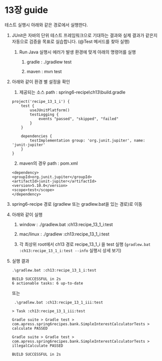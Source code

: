 # 13장 guide

테스트 실행시 아래와 같은 경로에서 실행한다. 

1. JUnit은 자바의 단위 테스트 프레임워크으로 기대하는 결과와 실제 결과가 같은지 자동으로 검증을 목표로 실습합니다. (@Test 메서드를 찾아 실행)

    1. Run Java 실행시 에러가 발생 환경에 맞게 아래의 명령어를 실행 

        1. gradle : ./gradlew test

        2. maven : mvn test

2. 아래와 같이 환경 별 설정을 확인 

    1. 제공되는 소스 path : spring6-recipe\ch13\build.gradle


    ```
    project('recipe_13_1_i') {
        test {
            useJUnitPlatform()
            testLogging {
                events "passed", "skipped", "failed"
            }
        }

        dependencies {
            testImplementation group: 'org.junit.jupiter', name: 'junit-jupiter'
        }
    }

    ```

    2. maven의 경우 path : pom.xml


    ```
    <dependency>
    <groupId>org.junit.jupiter</groupId>
    <artifactId>junit-jupiter</artifactId>
    <version>5.10.0</version>
    <scope>test</scope>
    </dependency>
    ```


3. spring6-recipe 경로 (gradlew  또는 gradlew.bat을 있는 경로)로 이동

4. 아래와 같이 실행

    1. window : ./gradlew.bat  :ch13:recipe_13_1_i:test 

    2. mac/linux : ./gradlew  :ch13:recipe_13_1_i:test 

    3. 각 최상위 root에서 ch13 경로 recipe_13_1_i 을 test 실행   (`gradlew.bat  :ch13:recipe_13_1_i:test --info` 실행시 상세 보기) 

5. 실행 결과 

    ```
    .\gradlew.bat :ch13:recipe_13_1_i:test       

    BUILD SUCCESSFUL in 2s
    6 actionable tasks: 6 up-to-date
    ```

    또는 

    ```
     .\gradlew.bat :ch13:recipe_13_1_iii:test      

    > Task :ch13:recipe_13_1_iii:test

    Gradle suite > Gradle test > com.apress.spring6recipes.bank.SimpleInterestCalculatorTests > calculate PASSED

    Gradle suite > Gradle test > com.apress.spring6recipes.bank.SimpleInterestCalculatorTests > illegalCalculate PASSED

    BUILD SUCCESSFUL in 2s
    ```

